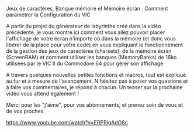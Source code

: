 Jeux de caractères, Banque mémoire et Mémoire écran : Comment paramétrer la Configuration du VIC

A partir du projet du générateur de labyrinthe créé dans la vidéo précédente, je vous montre ici comment vous allez pouvoir placer l'affichage de votre écran n'importe où dans la mémoire (et donc vous libérer de la place pour votre code) en vous expliquant le fonctionnement de la gestion des jeux de caractères (charsets), de la mémoire écran (ScreenRAM) et comment utiliser les banques (MemoryBanks) de 16ko utilisées par le VIC II du Commodore 64 pour gérer son affichage.

A travers quelques nouvelles petites fonctions et macros, tout est expliqué au fur et à mesure de l'avancement. N'hésitez pas à poser vos questions et à faire vos commentaires, je répond à chacun. Un teaser sur la prochaine vidéo vous attend également !

Merci pour les "j'aime", pour vos abonnements, et prenez soin de vous et de vos proches.

https://www.youtube.com/watch?v=ERPRlgAdO8c